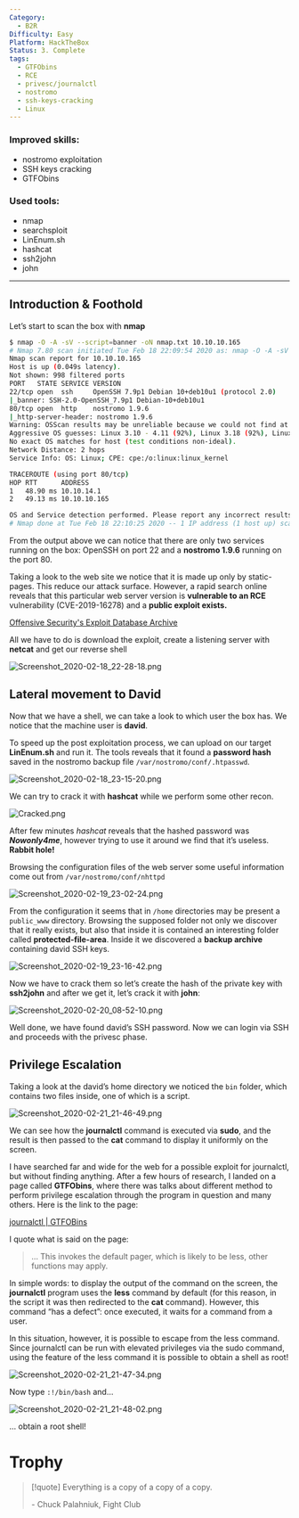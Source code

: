 ```yaml
---
Category:
  - B2R
Difficulty: Easy
Platform: HackTheBox
Status: 3. Complete
tags:
  - GTFObins
  - RCE
  - privesc/journalctl
  - nostromo
  - ssh-keys-cracking
  - Linux
---
```

### Improved skills:

- nostromo exploitation
- SSH keys cracking
- GTFObins

### Used tools:

- nmap
- searchsploit
- LinEnum.sh
- hashcat
- ssh2john
- john

---

## Introduction & Foothold

Let’s start to scan the box with **nmap**

```bash
$ nmap -O -A -sV --script=banner -oN nmap.txt 10.10.10.165
# Nmap 7.80 scan initiated Tue Feb 18 22:09:54 2020 as: nmap -O -A -sV --script=banner -oN nmap.txt 10.10.10.165
Nmap scan report for 10.10.10.165
Host is up (0.049s latency).
Not shown: 998 filtered ports
PORT   STATE SERVICE VERSION
22/tcp open  ssh     OpenSSH 7.9p1 Debian 10+deb10u1 (protocol 2.0)
|_banner: SSH-2.0-OpenSSH_7.9p1 Debian-10+deb10u1
80/tcp open  http    nostromo 1.9.6
|_http-server-header: nostromo 1.9.6
Warning: OSScan results may be unreliable because we could not find at least 1 open and 1 closed port
Aggressive OS guesses: Linux 3.10 - 4.11 (92%), Linux 3.18 (92%), Linux 3.2 - 4.9 (92%), Crestron XPanel control system (90%), Linux 3.16 (89%), ASUS RT-N56U WAP (Linux 3.4) (87%), Linux 3.1 (87%), Linux 3.2 (87%), HP P2000 G3 NAS device (87%), AXIS 210A or 211 Network Camera (Linux 2.6.17) (87%)
No exact OS matches for host (test conditions non-ideal).
Network Distance: 2 hops
Service Info: OS: Linux; CPE: cpe:/o:linux:linux_kernel

TRACEROUTE (using port 80/tcp)
HOP RTT      ADDRESS
1   48.90 ms 10.10.14.1
2   49.13 ms 10.10.10.165

OS and Service detection performed. Please report any incorrect results at [URL]https://nmap.org/submit/[/URL] .
# Nmap done at Tue Feb 18 22:10:25 2020 -- 1 IP address (1 host up) scanned in 31.98 seconds
```

From the output above we can notice that there are only two services running on the box: OpenSSH on port 22 and a **nostromo 1.9.6** running on the port 80.

Taking a look to the web site we notice that it is made up only by static-pages. This reduce our attack surface. However, a rapid search online reveals that this particular web server version is **vulnerable to an RCE** vulnerability (CVE-2019-16278) and a **public exploit exists.**

[Offensive Security's Exploit Database Archive](https://www.exploit-db.com/exploits/47837)

All we have to do is download the exploit, create a listening server with **netcat** and get our reverse shell

![Screenshot_2020-02-18_22-28-18.png](../../zzz_res/attachments/Screenshot_2020-02-18_22-28-18.png)

## Lateral movement to David

Now that we have a shell, we can take a look to which user the box has. We notice that the machine user is **david**.

To speed up the post exploitation process, we can upload on our target **LinEnum.sh** and run it. The tools reveals that it found a **password hash** saved in the nostromo backup file `/var/nostromo/conf/.htpasswd`.

![Screenshot_2020-02-18_23-15-20.png](../../zzz_res/attachments/Screenshot_2020-02-18_23-15-20.png)

We can try to crack it with **hashcat** while we perform some other recon.

![Cracked.png](../../zzz_res/attachments/Cracked.png)

After few minutes *hashcat* reveals that the hashed password was ***Nowonly4me***, however trying to use it around we find that it’s useless. **Rabbit hole!**

Browsing the configuration files of the web server some useful information come out from `/var/nostromo/conf/nhttpd`

![Screenshot_2020-02-19_23-02-24.png](../../zzz_res/attachments/Screenshot_2020-02-19_23-02-24.png)

From the configuration it seems that in `/home` directories may be present a `public_www` directory. Browsing the supposed folder not only we discover that it really exists, but also that inside it is contained an interesting folder called **protected-file-area**. Inside it we discovered a **backup archive** containing david SSH keys.

![Screenshot_2020-02-19_23-16-42.png](../../zzz_res/attachments/Screenshot_2020-02-19_23-16-42.png)

Now we have to crack them so let’s create the hash of the private key with **ssh2john** and after we get it, let’s crack it with **john**:

![Screenshot_2020-02-20_08-52-10.png](../../zzz_res/attachments/Screenshot_2020-02-20_08-52-10.png)

Well done, we have found david’s SSH password. Now we can login via SSH and proceeds with the privesc phase.

## Privilege Escalation

Taking a look at the david’s home directory we noticed the `bin` folder, which contains two files inside, one of which is a script.

![Screenshot_2020-02-21_21-46-49.png](../../zzz_res/attachments/Screenshot_2020-02-21_21-46-49.png)

We can see how the **journalctl** command is executed via **sudo**, and the result is then passed to the **cat** command to display it uniformly on the screen.

I have searched far and wide for the web for a possible exploit for journalctl, but without finding anything. After a few hours of research, I landed on a page called **GTFObins**, where there was talks about different method to perform privilege escalation through the program in question and many others. Here is the link to the page:

[journalctl | GTFOBins](https://gtfobins.github.io/gtfobins/journalctl/)

I quote what is said on the page:

> … This invokes the default pager, which is likely to be less, other functions may apply.

In simple words: to display the output of the command on the screen, the **journalctl** program uses the **less** command by default (for this reason, in the script it was then redirected to the **cat** command). However, this command “has a defect”: once executed, it waits for a command from a user.

In this situation, however, it is possible to escape from the less command. Since journalctl can be run with elevated privileges via the sudo command, using the feature of the less command it is possible to obtain a shell as root!

![Screenshot_2020-02-21_21-47-34.png](../../zzz_res/attachments/Screenshot_2020-02-21_21-47-34.png)

Now type `:!/bin/bash` and…

![Screenshot_2020-02-21_21-48-02.png](../../zzz_res/attachments/Screenshot_2020-02-21_21-48-02.png)

… obtain a root shell!

# Trophy

>[!quote]
>Everything is a copy of a copy of a copy.
>
>\- Chuck Palahniuk, Fight Club

